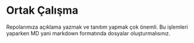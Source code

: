 # Ortak Çalışma

Repolarımıza açıklama yazmak ve tanıtım yapmak çok önemli. Bu işlemleri yaparken MD yani markdown formatında dosyalar oluşturmalısınız.